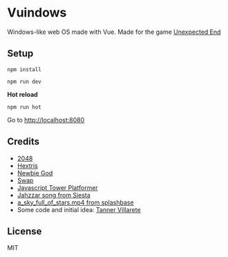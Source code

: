 Vuindows
======

Windows-like web OS made with Vue. Made for the game [Unexpected End](https://store.steampowered.com/app/740170/Unexpected_End/)

Setup
------

`npm install`

`npm run dev`

**Hot reload**

`npm run hot`

Go to [http://localhost:8080]()

Credits
------
- [2048](https://github.com/gabrielecirulli/2048)
- [Hextris](https://github.com/Hextris/hextris)
- [Newbie God](https://github.com/nuria-fl/ld38)
- [Swap](https://github.com/nmoroze/swap)
- [Javascript Tower Platformer](https://github.com/jakesgordon/javascript-tower-platformer)
- [Jahzzar song from Siesta](http://freemusicarchive.org/music/Jahzzar/Travellers_Guide/Siesta)
- [a_sky_full_of_stars.mp4 from splashbase](http://www.splashbase.co/)
- Some code and initial idea: [Tanner Villarete](https://github.com/tvillarete/Win10-Replica)

License
------
MIT
